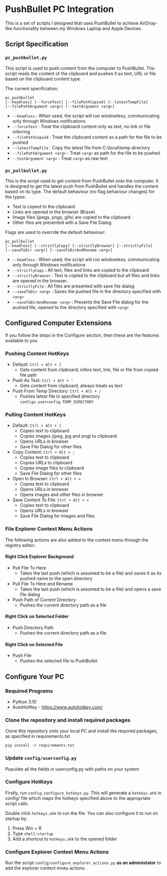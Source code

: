 # PushBullet PC Integration
This is a set of scripts I designed that uses PushBullet to achieve AirDrop-like functionality between my Windows Laptop and Apple Devices.

## Script Specification
### `pc_pushbullet.py`
This script is used to push content from the computer to PushBullet. The script reads the content of the clipboard and pushes it as text, URL or file based on the clipboard content type.

The current specification:

```
pc_pushbullet 
[--headless] [--forceText] [--filePathCopied] [--latestTempFile] 
[--filePathArgument <arg>] [--textArgument <arg>]
```

- `--headless` : When used, the script will run windowless, communicating only through Windows notifications
- `--forceText` : Treat the clipboard content only as text, no link or file inferring
- `--filePathCopied` : Treat the clipboard content as a path for the file to be pushed
- `--latestTempFile` : Copy the latest file from C:\local\temp directory
- `--filePathArgument <arg>` : Treat `<arg>` as path for the file to be pushed.
- `--textArgument <arg>` : Treat `<arg>` as raw text

### `pc_pullbullet.py`
This is the script used to get content from PushBullet onto the computer. It is designed to get the latest push from PushBullet and handles the content based on its type. The default behaviour (no flag behaviour changes) for the types:

- Text is copied to the clipboard
- Links are opened in the browser (Brave)
- Image files (jpegs, pngs, gifs) are copied to the clipboard
- Other files are presented with a Save File Dialog

Flags are used to override the default behaviour:

```
pc_pullbullet
[--headless] [--strictlyCopy] [--strictlyBrowser] [--strictlyFile] 
[--saveToDir <arg>] [--saveToDirAndRename <arg>]
```

- `--headless` : When used, the script will run windowless, communicating only through Windows notifications
- `--strictlyCopy` : All text, files and links are copied to the clipboard
- `--strictlyBrowser` : Text is copied to the clipboard but all files and links are opened in the browser.
- `--strictlyFile` : All files are presented with save file dialog
- `--saveToDir <arg>` : Saves the pushed file in the directory specified with `<arg>`
- `--saveToDirAndRename <arg>` : Presents the Save File dialog for the pushed file, opened to the directory specified with `<arg>`

## Configured Computer Extensions
If you follow the steps in the Configure section, then these are the features available to you

### Pushing Content HotKeys
- Default: `Ctrl + Alt + ]`
    - Gets content from clipboard, infers text, link, file or file from copied file path
- Push As Text: `Ctrl + Alt + '`
    - Gets content from clipboard, always treats as text
- Push From Temp Directory: `Ctrl + Alt + /`
    - Pushes latest file in specified directory `configs.userconfig.TEMP_DIRECTORY`

### Pulling Content HotKeys
- Default: `Ctrl + Alt + [`
    - Copies text to clipboard
    - Copies images (jpeg, jpg and png) to clipboard
    - Opens URLs in browser
    - Save File Dialog for other files
- Copy Content: `Ctrl + Alt + ;`
    - Copies text to clipboard
    - Copies URLs to clipboard
    - Copies image files to clipboard
    - Save File Dialog for other files
- Open In Browser: `Ctrl + Alt + > `
    - Copies text to clipboard
    - Opens URLs in browser
    - Opens images and other files in browser
- Save Content To File: `Ctrl + Alt + <`
    - Copies text to clipboard
    - Opens URLs in browser
    - Save File Dialog for images and files

### File Explorer Context Menu Actions
The following actions are also added to the context menu through the registry editor:

#### Right Click Explorer Background
- Pull File To Here
  - Takes the last push (which is assumed to be a file) and saves it as its pushed name to the open directory
- Pull File To Here and Rename
  - Takes the last push (which is assumed to be a file) and opens a save file dialog
- Push Path of Current Directory
  - Pushes the current directory path as a file

#### Right Click on Selected Folder
- Push Directory Path
  - Pushes the current directory path as a file

#### Right Click on Selected File
- Push File
  - Pushes the selected file to PushBullet

## Configure Your PC
### Required Programs
- Python 3.10
- AutoHotKey - https://www.autohotkey.com/

### Clone the repository and install required packages
Clone this repository onto your local PC and install the required packages, as specified in requirements.txt

```batch
pip install -r requirements.txt
```

### Update `config/userconfig.py`
Populate all the fields in userconfig.py with paths on your system

### Configure HotKeys
Firstly, run `config.configure_hotkeys.py`. This will generate a `hotkeys.ahk` in config/ file which maps the hotkeys specified above to the appropriate script calls.

Double click `hotkeys.ahk` to run the file. You can also configure it to run on startup by:
1. Press Win + R
2. Type `shell:startup`
3. Add a shortcut to `hotkeys.ahk` to the opened folder


### Configure Explorer Context Menu Actions
Run the script `config/configure_explorer_actions.py` **as an administator** to add the explorer context mneu actions.
